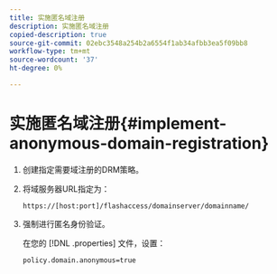 ```yaml
---
title: 实施匿名域注册
description: 实施匿名域注册
copied-description: true
source-git-commit: 02ebc3548a254b2a6554f1ab34afbb3ea5f09bb8
workflow-type: tm+mt
source-wordcount: '37'
ht-degree: 0%

---
```


# 实施匿名域注册{#implement-anonymous-domain-registration}

1. 创建指定需要域注册的DRM策略。
1. 将域服务器URL指定为：

   ```
   https://[host:port]/flashaccess/domainserver/domainname/
   ```

1. 强制进行匿名身份验证。

   在您的 [!DNL .properties] 文件，设置：

   ```
   policy.domain.anonymous=true 
   ```
